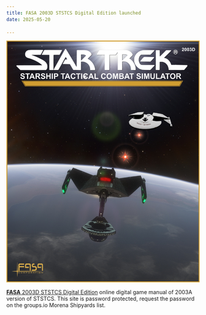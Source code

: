 ```yaml
---
title: FASA 2003D STSTCS Digital Edition launched
date: 2025-05-20

---
```

![FASATrek](/images/2003D.jpg)

[**FASA** 2003D STSTCS Digital Edition](https://ststcs.netlify.app) online digital game manual of 2003A version of STSTCS. This site is password protected, request the password on the groups.io Morena Shipyards list.